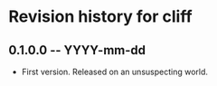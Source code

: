 # Revision history for cliff

## 0.1.0.0 -- YYYY-mm-dd

* First version. Released on an unsuspecting world.
